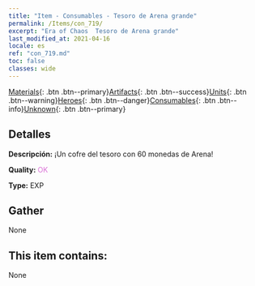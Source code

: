 ```yaml
---
title: "Item - Consumables - Tesoro de Arena grande"
permalink: /Items/con_719/
excerpt: "Era of Chaos  Tesoro de Arena grande"
last_modified_at: 2021-04-16
locale: es
ref: "con_719.md"
toc: false
classes: wide
---
```

 [Materials](/es/Items/){: .btn .btn--primary}[Artifacts](/es/Items/Artifacts/){: .btn .btn--success}[Units](/es/Items/Units/){: .btn .btn--warning}[Heroes](/es/Items/Heroes/){: .btn .btn--danger}[Consumables](/es/Items/Consumables/){: .btn .btn--info}[Unknown](/es/Items/Unknown/){: .btn .btn--primary}

## Detalles
 **Descripción:** ¡Un cofre del tesoro con 60 monedas de Arena!

 **Quality:** <span style="color: #DA70D6">OK</span>

 **Type:** EXP

## Gather

  None

## This item contains:

  None

